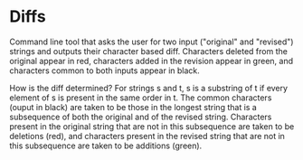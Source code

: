 Diffs
=====

Command line tool that asks the user for two input ("original" and "revised") strings and outputs their character based diff. Characters deleted from the original appear in red, characters added in the revision appear in green, and characters common to both inputs appear in black.

How is the diff determined? For strings s and t, s is a substring of t if every element of s is present in the same order in t.  The common characters (ouput in black) are taken to be those in the longest string that is a subsequence of both the original and of the revised string. Characters present in the original string that are not in this subsequence are taken to be deletions (red), and characters present in the revised string that are not in this subsequence are taken to be additions (green).


